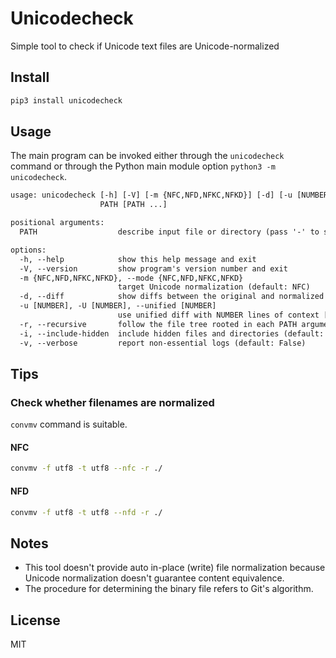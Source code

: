 # Unicodecheck

Simple tool to check if Unicode text files are Unicode-normalized

## Install

```sh
pip3 install unicodecheck
```

## Usage

The main program can be invoked either through the `unicodecheck` command or through the Python main module option `python3 -m unicodecheck`.

```txt
usage: unicodecheck [-h] [-V] [-m {NFC,NFD,NFKC,NFKD}] [-d] [-u [NUMBER]] [-r] [-i] [-v]
                    PATH [PATH ...]

positional arguments:
  PATH                  describe input file or directory (pass '-' to specify stdin)

options:
  -h, --help            show this help message and exit
  -V, --version         show program's version number and exit
  -m {NFC,NFD,NFKC,NFKD}, --mode {NFC,NFD,NFKC,NFKD}
                        target Unicode normalization (default: NFC)
  -d, --diff            show diffs between the original and normalized (default: False)
  -u [NUMBER], -U [NUMBER], --unified [NUMBER]
                        use unified diff with NUMBER lines of context [NUMBER=3] (default: None)
  -r, --recursive       follow the file tree rooted in each PATH argument (default: False)
  -i, --include-hidden  include hidden files and directories (default: False)
  -v, --verbose         report non-essential logs (default: False)
```

## Tips

### Check whether filenames are normalized

`convmv` command is suitable.

#### NFC

```sh
convmv -f utf8 -t utf8 --nfc -r ./
```

#### NFD

```sh
convmv -f utf8 -t utf8 --nfd -r ./
```

## Notes

- This tool doesn't provide auto in-place (write) file normalization because Unicode normalization doesn't guarantee content equivalence.
- The procedure for determining the binary file refers to Git's algorithm.

## License

MIT
